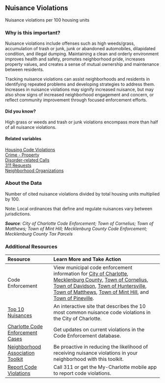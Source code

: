 ## Nuisance Violations
Nuisance violations per 100 housing units

### Why is this important?
Nuisance violations include offenses such as high weeds/grass, accumulation of trash or junk, junk or abandoned automobiles, dilapidated condition, and illegal dumping. Maintaining a clean and orderly environment improves health and safety, promotes neighborhood pride, increases property values, and creates a sense of mutual ownership and maintenance between residents. 

Tracking nuisance violations can assist neighborhoods and residents in identifying repeated problems and developing strategies to address them. Increases in nuisance violations may signify increased nuisance, but may also show signs of increased neighborhood engagement and concern, or reflect community improvement through focused enforcement efforts.

#### Did you know?
High grass or weeds and trash or junk violations encompass more than half of all nuisance violations. 

#### Related variables
<a href="javascript:void(0)" onclick="model.metricId = 'm68'">Housing Code Violations</a>  
<a href="javascript:void(0)" onclick="model.metricId = 'm59'">Crime - Property</a>  
<a href="javascript:void(0)" onclick="model.metricId = 'm60'">Disorder-related Calls</a>  
<a href="javascript:void(0)" onclick="model.metricId = 'm52'">311 Requests</a>  
<a href="javascript:void(0)" onclick="model.metricId = 'm73'">Neighborhood Organizations</a>  

### About the Data
Number of cited nuisance violations divided by total housing units multiplied by 100. 

Note: Local ordinances that define and regulate nuisances vary between jurisdictions. 

_**Source**: City of Charlotte Code Enforcement; Town of Cornelius; Town of Matthews; Town of Mint Hill; Mecklenburg County Code Enforcement; Mecklenburg County Tax Parcels_

### Additional Resources
|Resource | Learn More and Take Action | 
|:--- | :--- |
|Code Enforcement | View municipal code enforcement information for [City of Charlotte](http://charmeck.org/city/charlotte/nbs/CodeEnforcement/nuisance/Pages/home.aspx), [Mecklenburg County](http://charmeck.org/mecklenburg/county/LUESA/CodeEnforcement/Pages/default.aspx), [Town of Cornelius](http://www.cornelius.org/index.aspx?NID=176), [Town of Davidson](http://www.ci.davidson.nc.us/index.aspx?nid=478), [Town of Huntersville](http://www.huntersville.org/Departments/Planning/CodeEnforcement.aspx), [Town of Matthews](http://www.matthewsnc.gov/pview.aspx?id=20798&catid=567), [Town of Mint Hill](http://www.minthill.com/code_enforcement.php?Code-Enforcement-1), and [Town of Pineville](http://www.pinevillenc.gov/Departments/PlanningZoning/tabid/128/Default.aspx).
|[Top 10 Nuisances](http://charmeck.org/city/charlotte/nbs/CodeEnforcement/nuisance/Pages/Top10NuisanceViolations.aspx)|An interactive site that describes the 10 most common nuisance code violations in the City of Charlotte.
|[Charlotte Code Enforcement Cases](http://charmeck.org/city/charlotte/nbs/codeenforcement/pages/viewcodecases.aspx)|Get updates on current violations in the Code Enforcement database.
|[Neighborhood Association Toolkit](http://charmeck.org/city/charlotte/nbs/CodeEnforcement/nuisance/Pages/Toolkits.aspx) |Be proactive in reducing the likelihood of receiving nuisance violations in your neighborhood with this toolkit.
|[Report Code Violations](http://charmeck.org/city/charlotte/nbs/CodeEnforcement/Pages/ReportaCodeViolation.aspx) |Call 311 or get the My-Charlotte mobile app to report code violations.
